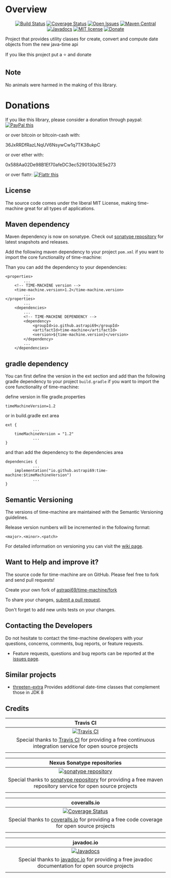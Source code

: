 # Overview

<div align="center">

[![Build Status](https://travis-ci.com/astrapi69/time-machine.svg?branch=master)](https://travis-ci.com/astrapi69/time-machine)
[![Coverage Status](https://coveralls.io/repos/github/astrapi69/time-machine/badge.svg?branch=develop)](https://coveralls.io/github/astrapi69/time-machine?branch=develop)
[![Open Issues](https://img.shields.io/github/issues/astrapi69/time-machine.svg?style=flat)](https://github.com/astrapi69/time-machine/issues)
[![Maven Central](https://maven-badges.herokuapp.com/maven-central/io.github.astrapi69/time-machine/badge.svg)](https://maven-badges.herokuapp.com/maven-central/io.github.astrapi69/time-machine)
[![Javadocs](http://www.javadoc.io/badge/io.github.astrapi69/time-machine.svg)](http://www.javadoc.io/doc/io.github.astrapi69/time-machine)
[![MIT license](http://img.shields.io/badge/license-MIT-brightgreen.svg?style=flat)](http://opensource.org/licenses/MIT)
[![Donate](https://img.shields.io/badge/donate-❤-ff2244.svg)](https://www.paypal.com/cgi-bin/webscr?cmd=_s-xclick&hosted_button_id=GVBTWLRAZ7HB8)

</div>

Project that provides utility classes for create, convert and compute date objects from the new java-time api

If you like this project put a ⭐ and donate

## Note

No animals were harmed in the making of this library.

# Donations

If you like this library, please consider a donation through
paypal: <a href="https://www.paypal.com/cgi-bin/webscr?cmd=_s-xclick&hosted_button_id=B37J9DZF6G9ZC" target="_blank">
<img src="https://www.paypalobjects.com/en_US/GB/i/btn/btn_donateCC_LG.gif" alt="PayPal this" title="PayPal – The safer, easier way to pay online!" border="0" />
</a>

or over bitcoin or bitcoin-cash with:

36JxRRDfRazLNqUV6NsywCw1q7TK38ukpC

or over ether with:

0x588Aa02De98B1Ef70afeDC3ec5290130a3E5e273

or over flattr:
<a href="https://flattr.com/submit/auto?user_id=astrapi69&url=https://github.com/astrapi69/time-machine" target="_blank">
<img src="http://api.flattr.com/button/flattr-badge-large.png" alt="Flattr this" title="Flattr this" border="0" />
</a>

## License

The source code comes under the liberal MIT License, making time-machine great for all types of applications.

## Maven dependency

Maven dependency is now on sonatype. Check
out [sonatype repository](https://oss.sonatype.org/index.html#nexus-search;gav~io.github.astrapi69~time-machine~~~) for
latest snapshots and releases.

Add the following maven dependency to your project `pom.xml` if you want to import the core functionality of
time-machine:

Than you can add the dependency to your dependencies:

	<properties>
			...
		<!-- TIME-MACHINE version -->
		<time-machine.version>1.2</time-machine.version>
			...
	</properties>
			...
		<dependencies>
			...
			<!-- TIME-MACHINE DEPENDENCY -->
			<dependency>
				<groupId>io.github.astrapi69</groupId>
				<artifactId>time-machine</artifactId>
				<version>${time-machine.version}</version>
			</dependency>
			...
		</dependencies>

## gradle dependency

You can first define the version in the ext section and add than the following gradle dependency to your
project `build.gradle` if you want to import the core functionality of time-machine:

define version in file gradle.properties

```
timeMachineVersion=1.2
```

or in build.gradle ext area

```
ext {
			...
    timeMachineVersion = "1.2"
			...
}
```

and than add the dependency to the dependencies area

```
dependencies {
			...
    implementation("io.github.astrapi69:time-machine:$timeMachineVersion")
			...
}
```

## Semantic Versioning

The versions of time-machine are maintained with the Semantic Versioning guidelines.

Release version numbers will be incremented in the following format:

`<major>.<minor>.<patch>`

For detailed information on versioning you can visit
the [wiki page](https://github.com/lightblueseas/mvn-parent-projects/wiki/Semantic-Versioning).

## Want to Help and improve it? ###

The source code for time-machine are on GitHub. Please feel free to fork and send pull requests!

Create your own fork of [astrapi69/time-machine/fork](https://github.com/astrapi69/time-machine/fork)

To share your changes, [submit a pull request](https://github.com/astrapi69/time-machine/pull/new/develop).

Don't forget to add new units tests on your changes.

## Contacting the Developers

Do not hesitate to contact the time-machine developers with your questions, concerns, comments, bug reports, or feature
requests.

- Feature requests, questions and bug reports can be reported at
  the [issues page](https://github.com/astrapi69/time-machine/issues).

## Similar projects

* [threeten-extra](https://github.com/ThreeTen/threeten-extra) Provides additional date-time classes that complement
  those in JDK 8

## Credits

|**Travis CI**|
|     :---:      |
|[![Travis CI](https://travis-ci.com/images/logos/TravisCI-Full-Color.png)](https://coveralls.io/github/astrapi69/time-machine?branch=master)|
|Special thanks to [Travis CI](https://travis-ci.com) for providing a free continuous integration service for open source projects|
|     <img width=1000/>     |

|**Nexus Sonatype repositories**|
|     :---:      |
|[![sonatype repository](https://img.shields.io/nexus/r/https/oss.sonatype.org/io.github.astrapi69/time-machine.svg?style=for-the-badge)](https://oss.sonatype.org/index.html#nexus-search;gav~io.github.astrapi69~time-machine~~~)|
|Special thanks to [sonatype repository](https://www.sonatype.com) for providing a free maven repository service for open source projects|
|     <img width=1000/>     |

|**coveralls.io**|
|     :---:      |
|[![Coverage Status](https://coveralls.io/repos/github/astrapi69/time-machine/badge.svg?branch=develop)](https://coveralls.io/github/astrapi69/time-machine?branch=master)|
|Special thanks to [coveralls.io](https://coveralls.io) for providing a free code coverage for open source projects|
|     <img width=1000/>     |

|**javadoc.io**|
|     :---:      |
|[![Javadocs](http://www.javadoc.io/badge/io.github.astrapi69/time-machine.svg)](http://www.javadoc.io/doc/io.github.astrapi69/time-machine)|
|Special thanks to [javadoc.io](http://www.javadoc.io) for providing a free javadoc documentation for open source projects|
|     <img width=1000/>     |
